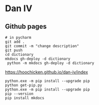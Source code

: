 # Dan IV

## Github pages 

~~~shell
# in pycharm
git add .
git commit -m "change description"
git push
cd dictionary
mkdocs gh-deploy -d dictionary
 python -m mkdocs gh-deploy -d dictionary
~~~

<https://hoochicken.github.io/dan-iv/index>

~~~shell
python.exe -m pip install --upgrade pip
python get-pip.py
python.exe -m pip install --upgrade pip
pip --version
pip install mkdocs
~~~
